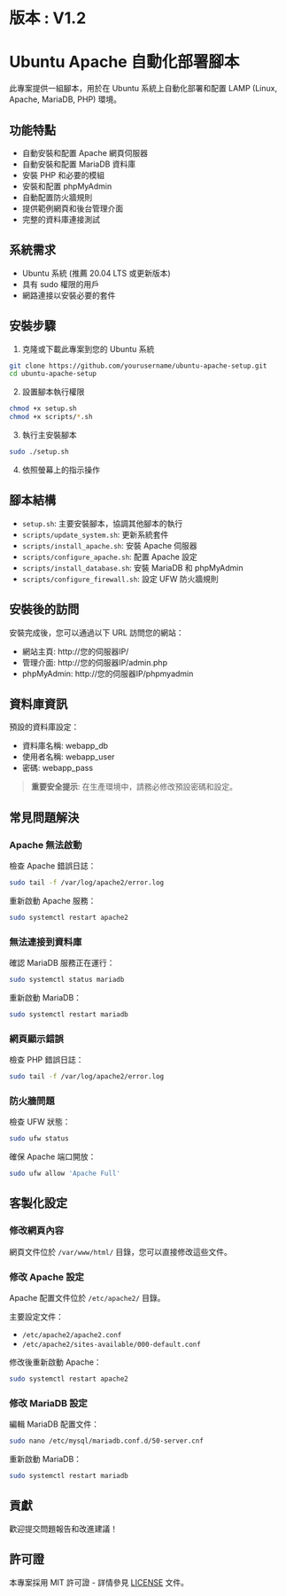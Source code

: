 # 版本 : V1.2

# Ubuntu Apache 自動化部署腳本

此專案提供一組腳本，用於在 Ubuntu 系統上自動化部署和配置 LAMP (Linux, Apache, MariaDB, PHP) 環境。

## 功能特點

- 自動安裝和配置 Apache 網頁伺服器
- 自動安裝和配置 MariaDB 資料庫
- 安裝 PHP 和必要的模組
- 安裝和配置 phpMyAdmin
- 自動配置防火牆規則
- 提供範例網頁和後台管理介面
- 完整的資料庫連接測試

## 系統需求

- Ubuntu 系統 (推薦 20.04 LTS 或更新版本)
- 具有 sudo 權限的用戶
- 網路連接以安裝必要的套件

## 安裝步驟

1. 克隆或下載此專案到您的 Ubuntu 系統

```bash
git clone https://github.com/yourusername/ubuntu-apache-setup.git
cd ubuntu-apache-setup
```

2. 設置腳本執行權限

```bash
chmod +x setup.sh
chmod +x scripts/*.sh
```

3. 執行主安裝腳本

```bash
sudo ./setup.sh
```

4. 依照螢幕上的指示操作

## 腳本結構

- `setup.sh`: 主要安裝腳本，協調其他腳本的執行
- `scripts/update_system.sh`: 更新系統套件
- `scripts/install_apache.sh`: 安裝 Apache 伺服器
- `scripts/configure_apache.sh`: 配置 Apache 設定
- `scripts/install_database.sh`: 安裝 MariaDB 和 phpMyAdmin
- `scripts/configure_firewall.sh`: 設定 UFW 防火牆規則

## 安裝後的訪問

安裝完成後，您可以通過以下 URL 訪問您的網站：

- 網站主頁: http://您的伺服器IP/
- 管理介面: http://您的伺服器IP/admin.php
- phpMyAdmin: http://您的伺服器IP/phpmyadmin

## 資料庫資訊

預設的資料庫設定：

- 資料庫名稱: webapp_db
- 使用者名稱: webapp_user
- 密碼: webapp_pass

> **重要安全提示**: 在生產環境中，請務必修改預設密碼和設定。

## 常見問題解決

### Apache 無法啟動

檢查 Apache 錯誤日誌：

```bash
sudo tail -f /var/log/apache2/error.log
```

重新啟動 Apache 服務：

```bash
sudo systemctl restart apache2
```

### 無法連接到資料庫

確認 MariaDB 服務正在運行：

```bash
sudo systemctl status mariadb
```

重新啟動 MariaDB：

```bash
sudo systemctl restart mariadb
```

### 網頁顯示錯誤

檢查 PHP 錯誤日誌：

```bash
sudo tail -f /var/log/apache2/error.log
```

### 防火牆問題

檢查 UFW 狀態：

```bash
sudo ufw status
```

確保 Apache 端口開放：

```bash
sudo ufw allow 'Apache Full'
```

## 客製化設定

### 修改網頁內容

網頁文件位於 `/var/www/html/` 目錄，您可以直接修改這些文件。

### 修改 Apache 設定

Apache 配置文件位於 `/etc/apache2/` 目錄。

主要設定文件：
- `/etc/apache2/apache2.conf`
- `/etc/apache2/sites-available/000-default.conf`

修改後重新啟動 Apache：

```bash
sudo systemctl restart apache2
```

### 修改 MariaDB 設定

編輯 MariaDB 配置文件：

```bash
sudo nano /etc/mysql/mariadb.conf.d/50-server.cnf
```

重新啟動 MariaDB：

```bash
sudo systemctl restart mariadb
```

## 貢獻

歡迎提交問題報告和改進建議！

## 許可證

本專案採用 MIT 許可證 - 詳情參見 [LICENSE](LICENSE) 文件。 